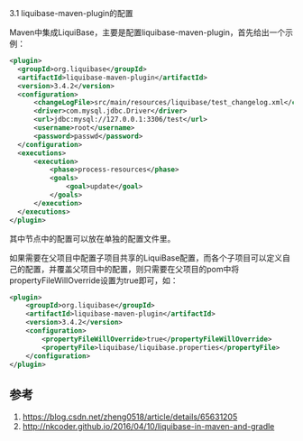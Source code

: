 
3.1 liquibase-maven-plugin的配置

Maven中集成LiquiBase，主要是配置liquibase-maven-plugin，首先给出一个示例：

```xml
<plugin>
  <groupId>org.liquibase</groupId>
  <artifactId>liquibase-maven-plugin</artifactId>
  <version>3.4.2</version>
  <configuration>
      <changeLogFile>src/main/resources/liquibase/test_changelog.xml</changeLogFile>
      <driver>com.mysql.jdbc.Driver</driver>
      <url>jdbc:mysql://127.0.0.1:3306/test</url>
      <username>root</username>
      <password>passwd</password>
  </configuration>
  <executions>
      <execution>
          <phase>process-resources</phase>
          <goals>
              <goal>update</goal>
          </goals>
      </execution>
  </executions>
</plugin>
```
其中<configuration>节点中的配置可以放在单独的配置文件里。

如果需要在父项目中配置子项目共享的LiquiBase配置，而各个子项目可以定义自己的配置，并覆盖父项目中的配置，则只需要在父项目的pom中将propertyFileWillOverride设置为true即可，如：

```xml
<plugin>
    <groupId>org.liquibase</groupId>
    <artifactId>liquibase-maven-plugin</artifactId>
    <version>3.4.2</version>
    <configuration>
        <propertyFileWillOverride>true</propertyFileWillOverride>
        <propertyFile>liquibase/liquibase.properties</propertyFile>
    </configuration>
</plugin>
```


## 参考

1. https://blog.csdn.net/zheng0518/article/details/65631205
2. http://nkcoder.github.io/2016/04/10/liquibase-in-maven-and-gradle

